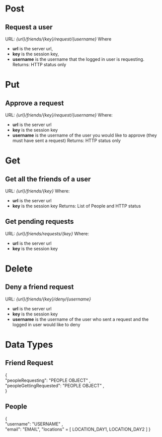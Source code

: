 # Post
## Request a user
URL: *{url}/friends/{key}/request/{username}*
Where 
- **url** is the server url, 
- **key** is the session key, 
- **username** is the username that the logged in user is requesting.
Returns: HTTP status only
# Put
## Approve a request
URL: *{url}/friends/{key}/request/{username}*
Where:
- **url** is the server url
- **key** is the session key
- **username** is the username of the user you would like to approve (they must have sent a request)
Returns: HTTP status only

# Get
## Get all the friends of a user
URL: *{url}/friends/{key}*
Where:
- **url** is the server url
- **key** is the session key
Returns: List of People and HTTP status

## Get pending requests
URL: *{url}/friends/requests/{key}*
Where:
- **url** is the server url
- **key** is the session key

# Delete
## Deny a friend request
URL: *{url}/friends/{key}/deny/{username}*
- **url** is the server url
- **key** is the session key
- **username** is the username of the user who sent a request and the logged in user would like to deny

# Data Types
## Friend Request
{ \
	"peopleRequesting": "PEOPLE OBJECT" ,\
	"peopleGettingRequested": "PEOPLE OBJECT" ,\
}

## People
{ \
	"username": "USERNAME" ,\
	"email": "EMAIL",
	"locations" = [ LOCATION_DAY1, LOCATION_DAY2 ] 
}